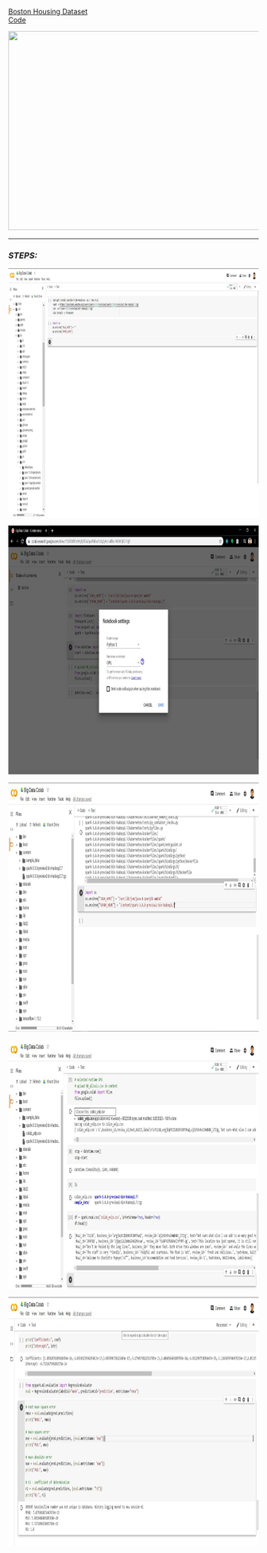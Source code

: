 [Boston Housing Dataset](https://www.cs.toronto.edu/~delve/data/boston/bostonDetail.html)  
[Code](https://github.com/ankur715/GCP/blob/master/colab/pyspark/Big_Data_Colab.ipynb)
<p align="center">
  <img width="800" height="400" src="https://miro.medium.com/max/655/1*vmiz8BGm1Xp6QnUSQBVVRg.png">
</p>

---

### _STEPS:_  
<p align="left">
  <img width="1000" height="500" src="https://github.com/ankur715/GCP/blob/master/colab/pyspark/colab%20install.JPG">
</p>

<p align="left">
  <img width="1000" height="500" src="https://github.com/ankur715/GCP/blob/master/colab/pyspark/runtime.JPG">
</p>

<p align="left">
  <img width="1000" height="500" src="https://github.com/ankur715/GCP/blob/master/colab/pyspark/spark%20content.JPG">
</p>

<p align="left">
  <img width="1000" height="500" src="https://github.com/ankur715/GCP/blob/master/colab/pyspark/read.JPG">
</p>

<p align="left">
  <img width="1000" height="500" src="https://github.com/ankur715/GCP/blob/master/colab/pyspark/metrics.JPG">
</p>
